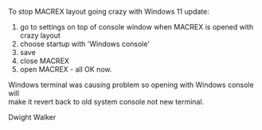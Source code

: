 To stop MACREX layout going crazy with Windows 11 update:  
  
1) go to settings on top of console window when MACREX is opened with  
crazy layout  
2) choose startup with 'Windows console'  
3) save  
4) close MACREX  
5) open MACREX - all OK now.  
  
Windows terminal was causing problem so opening with Windows console will  
make it revert back to old system console not new terminal.  
  
Dwight Walker